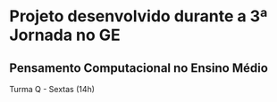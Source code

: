  # Projeto desenvolvido durante a 3ª Jornada no GE

 ## Pensamento Computacional no Ensino Médio

 Turma Q - Sextas (14h)

